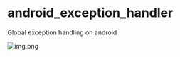 # android_exception_handler
Global exception handling on android

![img.png](https://github.com/emedinaa/android_exception_handler/blob/master/img.png)
